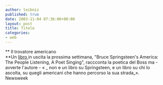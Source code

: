 ```yaml
---
author: leibniz
published: true
date: 2003-11-04 07:36:00+00:00
layout: post
title: Titolo
categories:
- web
---
```


 **   Il trovatore americano   
**Un  [ libro ](http://www.msnbc.com/news/987879.asp?0cv=KB20&cp1=1)in uscita la prossima  settimana, "Bruce Springsteen's America: The People Listening, A Poet Singing", raccconta la poetica del Boss ma - avverte l'autore - « _ non e un libro su Springsteen, e un libro su chi lo ascolta, su quegli americani che hanno percorso la sua strada_».   
  Newsweek
